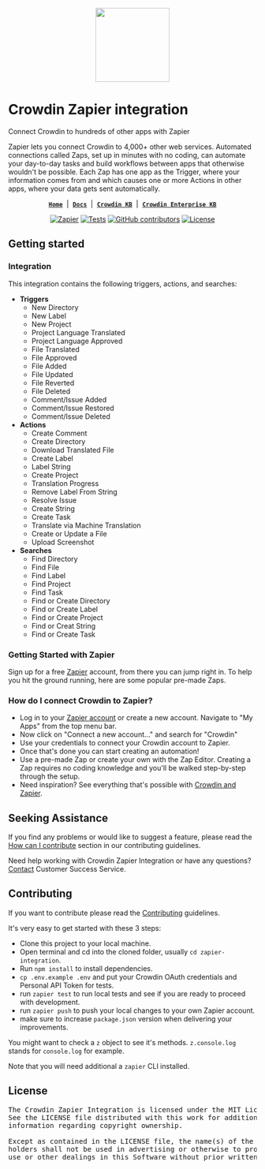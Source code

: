 [<p align='center'><img src='https://support.crowdin.com/assets/logos/crowdin-dark-symbol.png' data-canonical-src='https://support.crowdin.com/assets/logos/crowdin-dark-symbol.png' width='150' height='150' align='center'/></p>](https://crowdin.com)

# Crowdin Zapier integration

Connect Crowdin to hundreds of other apps with Zapier

Zapier lets you connect Crowdin to 4,000+ other web services. Automated connections called Zaps, set up in minutes with no coding, can automate your day-to-day tasks and build workflows between apps that otherwise wouldn't be possible.
Each Zap has one app as the Trigger, where your information comes from and which causes one or more Actions in other apps, where your data gets sent automatically.

<div align="center">

[**`Home`**](https://zapier.com/apps/crowdin/integrations) &nbsp;|&nbsp;
[**`Docs`**](https://store.crowdin.com/zapier) &nbsp;|&nbsp;
[**`Crowdin KB`**](https://support.crowdin.com/) &nbsp;|&nbsp;
[**`Crowdin Enterprise KB`**](https://support.crowdin.com/enterprise/overview/)

</div>
    
<div align="center">

<a href="https://zapier.com/apps/crowdin/integrations"><img src="https://img.shields.io/badge/dynamic/json?label=Zapier&amp;query=%24.version&amp;url=https%3A%2F%2Fraw.githubusercontent.com%2Fcrowdin%2Fzapier-integration%2Fmain%2Fpackage.json&amp;logo=zapier" alt="Zapier"></a>
<a href="https://github.com/crowdin/zapier-integration/actions/workflows/tests.yml"><img src="https://github.com/crowdin/zapier-integration/actions/workflows/tests.yml/badge.svg" alt="Tests"></a>
<a href="https://github.com/crowdin/zapier-integration/graphs/contributors"><img src="https://img.shields.io/github/contributors/crowdin/zapier-integration?cacheSeconds=10001" alt="GitHub contributors"></a>
<a href="https://github.com/crowdin/zapier-integration/blob/master/LICENSE"><img src="https://img.shields.io/github/license/crowdin/zapier-integration?cacheSeconds=3600" alt="License"></a>

</div>

## Getting started

### Integration

This integration contains the following triggers, actions, and searches:

- **Triggers**
    - New Directory
    - New Label
    - New Project
    - Project Language Translated
    - Project Language Approved
    - File Translated
    - File Approved
    - File Added
    - File Updated
    - File Reverted
    - File Deleted
    - Comment/Issue Added
    - Comment/Issue Restored
    - Comment/Issue Deleted
- **Actions**
    - Create Comment
    - Create Directory
    - Download Translated File
    - Create Label
    - Label String
    - Create Project
    - Translation Progress
    - Remove Label From String
    - Resolve Issue
    - Create String
    - Create Task
    - Translate via Machine Translation
    - Create or Update a File
    - Upload Screenshot
- **Searches**
    - Find Directory
    - Find File
    - Find Label
    - Find Project
    - Find Task
    - Find or Create Directory
    - Find or Create Label
    - Find or Create Project
    - Find or Creat String
    - Find or Create Task

### Getting Started with Zapier

Sign up for a free [Zapier](https://zapier.com/apps/crowdin/integrations) account, from there you can jump right in. To help you hit the ground running, here are some popular pre-made Zaps.

### How do I connect Crowdin to Zapier?

- Log in to your [Zapier account](https://zapier.com/sign-up) or create a new account. Navigate to "My Apps" from the top menu bar.
- Now click on "Connect a new account..." and search for "Crowdin"
- Use your credentials to connect your Crowdin account to Zapier.
- Once that's done you can start creating an automation!
- Use a pre-made Zap or create your own with the Zap Editor. Creating a Zap requires no coding knowledge and you'll be walked step-by-step through the setup.
- Need inspiration? See everything that's possible with [Crowdin and Zapier](https://zapier.com/apps/crowdin/integrations).

## Seeking Assistance

If you find any problems or would like to suggest a feature, please read the [How can I contribute](/CONTRIBUTING.md#how-can-i-contribute) section in our contributing guidelines.

Need help working with Crowdin Zapier Integration or have any questions? [Contact](https://crowdin.com/contacts) Customer Success Service.

## Contributing

If you want to contribute please read the [Contributing](/CONTRIBUTING.md) guidelines.

It's very easy to get started with these 3 steps:
 - Clone this project to your local machine.
 - Open terminal and cd into the cloned folder, usually `cd zapier-integration`.
 - Run `npm install` to install dependencies.
 - `cp .env.example .env` and put your Crowdin OAuth credentials and Personal API Token for tests.
 - run `zapier test` to run local tests and see if you are ready to proceed with development.
 - run `zapier push` to push your local changes to your own Zapier account.
 - make sure to increase `package.json` version when delivering your improvements.

You might want to check a `z` object to see it's methods. `z.console.log` stands for `console.log` for example.

Note that you will need additional a `zapier` CLI installed.


## License

<pre>
The Crowdin Zapier Integration is licensed under the MIT License.
See the LICENSE file distributed with this work for additional
information regarding copyright ownership.

Except as contained in the LICENSE file, the name(s) of the above copyright
holders shall not be used in advertising or otherwise to promote the sale,
use or other dealings in this Software without prior written authorization.
</pre>
